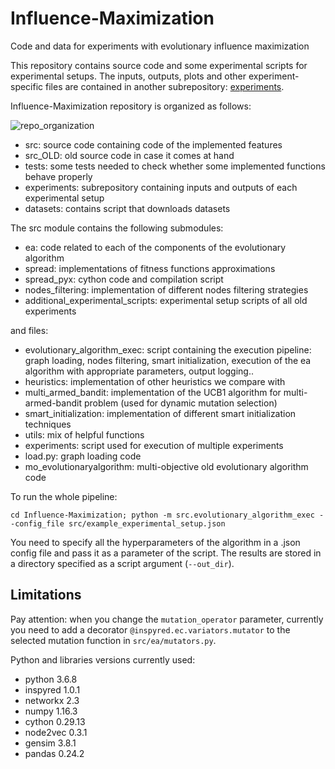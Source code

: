 # Influence-Maximization
Code and data for experiments with evolutionary influence maximization

This repository contains source code and some experimental scripts for experimental setups. 
The inputs, outputs, plots and other experiment-specific files are contained in another subrepository: 
[experiments](https://github.com/katerynak/Influence-Maximization-experiments).

Influence-Maximization repository is organized as follows: 

![repo_organization](figures/repo_organization.png)

* src: source code containing code of the implemented features
* src_OLD: old source code in case it comes at hand
* tests: some tests needed to check whether some implemented functions behave properly
* experiments: subrepository containing inputs and outputs of each experimental setup
* datasets: contains script that downloads datasets

The src module contains the following submodules:

* ea: code related to each of the components of the evolutionary algorithm
* spread: implementations of fitness functions approximations
* spread_pyx: cython code and compilation script
* nodes_filtering: implementation of different nodes filtering strategies
* additional_experimental_scripts: experimental setup scripts of all old experiments

and files:
* evolutionary_algorithm_exec: script containing the execution pipeline: graph loading, 
nodes filtering, smart initialization, execution of the ea algorithm with appropriate parameters,
 output logging..
 * heuristics: implementation of other heuristics we compare with
 * multi_armed_bandit: implementation of the UCB1 algorithm for multi-armed-bandit problem (used for 
 dynamic mutation selection)
 * smart_initialization: implementation of different smart initialization techniques
 * utils: mix of helpful functions
 * experiments: script used for execution of multiple experiments
 * load.py: graph loading code
 * mo_evolutionaryalgorithm: multi-objective old evolutionary algorithm code
 

To run the whole pipeline:

``
cd Influence-Maximization;
python -m src.evolutionary_algorithm_exec --config_file src/example_experimental_setup.json
``

You need to specify all the hyperparameters of the algorithm in a .json config
file and pass it as a parameter of the script. The results are stored in a
directory specified as a script argument (`--out_dir`).

## Limitations

Pay attention: when you change the `mutation_operator` parameter, currently you
need to add a decorator `@inspyred.ec.variators.mutator` to the selected mutation
function in `src/ea/mutators.py`.

Python and libraries versions currently used:

* python 3.6.8
* inspyred                  1.0.1 
* networkx                  2.3 
* numpy                     1.16.3 
* cython                    0.29.13 
* node2vec                  0.3.1 
* gensim                    3.8.1 
* pandas                    0.24.2 
